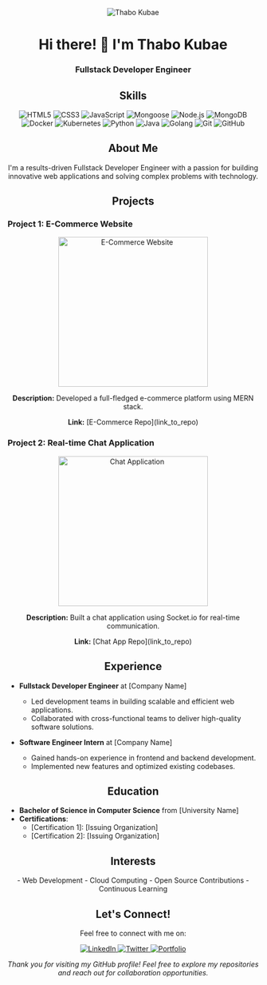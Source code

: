 <!-- Header -->
<p align="center">
  <img src="https://your_image_url_here" alt="Thabo Kubae">
</p>

<!-- Title -->
<h1 align="center">Hi there! 👋 I'm Thabo Kubae</h1>

<!-- Subtitle -->
<h3 align="center">Fullstack Developer Engineer</h3>

<!-- Skills Section -->
<h2 align="center">Skills</h2>
<p align="center">
  <img src="https://img.shields.io/badge/HTML5-E34F26?style=flat-square&logo=html5&logoColor=white" alt="HTML5">
  <img src="https://img.shields.io/badge/CSS3-1572B6?style=flat-square&logo=css3&logoColor=white" alt="CSS3">
  <img src="https://img.shields.io/badge/JavaScript-F7DF1E?style=flat-square&logo=javascript&logoColor=black" alt="JavaScript">
  <img src="https://img.shields.io/badge/Mongoose-880000?style=flat-square&logo=mongoose&logoColor=white" alt="Mongoose">
  <img src="https://img.shields.io/badge/Node.js-43853D?style=flat-square&logo=node.js&logoColor=white" alt="Node.js">
  <img src="https://img.shields.io/badge/MongoDB-47A248?style=flat-square&logo=mongodb&logoColor=white" alt="MongoDB">
  <img src="https://img.shields.io/badge/Docker-2496ED?style=flat-square&logo=docker&logoColor=white" alt="Docker">
  <img src="https://img.shields.io/badge/Kubernetes-326CE5?style=flat-square&logo=kubernetes&logoColor=white" alt="Kubernetes">
  <img src="https://img.shields.io/badge/Python-3776AB?style=flat-square&logo=python&logoColor=white" alt="Python">
  <img src="https://img.shields.io/badge/Java-007396?style=flat-square&logo=java&logoColor=white" alt="Java">
  <img src="https://img.shields.io/badge/Go-00ADD8?style=flat-square&logo=go&logoColor=white" alt="Golang">
  <img src="https://img.shields.io/badge/Git-F05032?style=flat-square&logo=git&logoColor=white" alt="Git">
  <img src="https://img.shields.io/badge/GitHub-181717?style=flat-square&logo=github&logoColor=white" alt="GitHub">
</p>

<!-- About Me Section -->
<h2 align="center">About Me</h2>
<p align="center">
  I'm a results-driven Fullstack Developer Engineer with a passion for building innovative web applications and solving complex problems with technology.
</p>

<!-- Projects Section -->
<h2 align="center">Projects</h2>

### Project 1: E-Commerce Website
<p align="center">
  <img src="https://your_project_image_url_here" width="300" alt="E-Commerce Website">
</p>
<p align="center">
  <strong>Description:</strong> Developed a full-fledged e-commerce platform using MERN stack.
</p>
<p align="center">
  <strong>Link:</strong> [E-Commerce Repo](link_to_repo)
</p>

### Project 2: Real-time Chat Application
<p align="center">
  <img src="https://your_project_image_url_here" width="300" alt="Chat Application">
</p>
<p align="center">
  <strong>Description:</strong> Built a chat application using Socket.io for real-time communication.
</p>
<p align="center">
  <strong>Link:</strong> [Chat App Repo](link_to_repo)
</p>

<!-- Experience Section -->
<h2 align="center">Experience</h2>

- **Fullstack Developer Engineer** at [Company Name]
  - Led development teams in building scalable and efficient web applications.
  - Collaborated with cross-functional teams to deliver high-quality software solutions.

- **Software Engineer Intern** at [Company Name]
  - Gained hands-on experience in frontend and backend development.
  - Implemented new features and optimized existing codebases.

<!-- Education Section -->
<h2 align="center">Education</h2>

- **Bachelor of Science in Computer Science** from [University Name]
- **Certifications**:
  - [Certification 1]: [Issuing Organization]
  - [Certification 2]: [Issuing Organization]

<!-- Interests Section -->
<h2 align="center">Interests</h2>
<p align="center">
  - Web Development
  - Cloud Computing
  - Open Source Contributions
  - Continuous Learning
</p>

<!-- Connect Section -->
<h2 align="center">Let's Connect!</h2>
<p align="center">
  Feel free to connect with me on:
</p>
<p align="center">
  <a href="https://www.linkedin.com/in/thabokubae/">
    <img src="https://img.shields.io/badge/LinkedIn-0077B5?style=flat-square&logo=linkedin&logoColor=white" alt="LinkedIn">
  </a>
  <a href="https://twitter.com/yourtwitterhandle">
    <img src="https://img.shields.io/badge/Twitter-1DA1F2?style=flat-square&logo=twitter&logoColor=white" alt="Twitter">
  </a>
  <a href="https://www.yourportfolio.com">
    <img src="https://img.shields.io/badge/Portfolio-3423A6?style=flat-square&logoColor=white" alt="Portfolio">
  </a>
</p>

<!-- Footer -->
<p align="center">
  <em>Thank you for visiting my GitHub profile! Feel free to explore my repositories and reach out for collaboration opportunities.</em>
</p>
